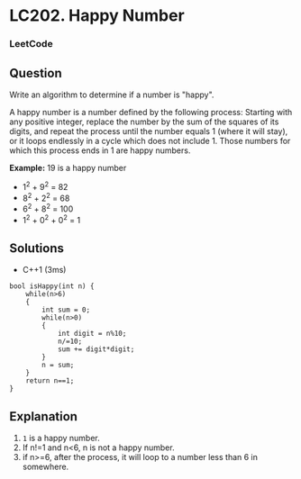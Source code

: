 # LC202. Happy Number

### LeetCode

## Question

Write an algorithm to determine if a number is "happy".

A happy number is a number defined by the following process: Starting with any positive integer, replace the number by the sum of the squares of its digits, and repeat the process until the number equals 1 (where it will stay), or it loops endlessly in a cycle which does not include 1. Those numbers for which this process ends in 1 are happy numbers.

**Example:** 19 is a happy number


* 1<sup>2</sup> + 9<sup>2</sup> = 82
* 8<sup>2</sup> + 2<sup>2</sup> = 68
* 6<sup>2</sup> + 8<sup>2</sup> = 100
* 1<sup>2</sup> + 0<sup>2</sup> + 0<sup>2</sup> = 1


## Solutions

* C++1 (3ms)
```
bool isHappy(int n) {
    while(n>6)
    {
        int sum = 0;
        while(n>0)
        {
            int digit = n%10;
            n/=10;
            sum += digit*digit;
        }
        n = sum;
    }
    return n==1;
}
```

## Explanation

1. `1` is a happy number.
2. If n!=1 and n<6, n is not a happy number.
3. if n>=6, after the process, it will loop to a number less than 6 in somewhere.
